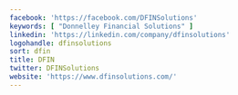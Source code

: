 ```yaml
---
facebook: 'https://facebook.com/DFINSolutions'
keywords: [ "Donnelley Financial Solutions" ]
linkedin: 'https://linkedin.com/company/dfinsolutions'
logohandle: dfinsolutions
sort: dfin
title: DFIN
twitter: DFINSolutions
website: 'https://www.dfinsolutions.com/'
---
```

